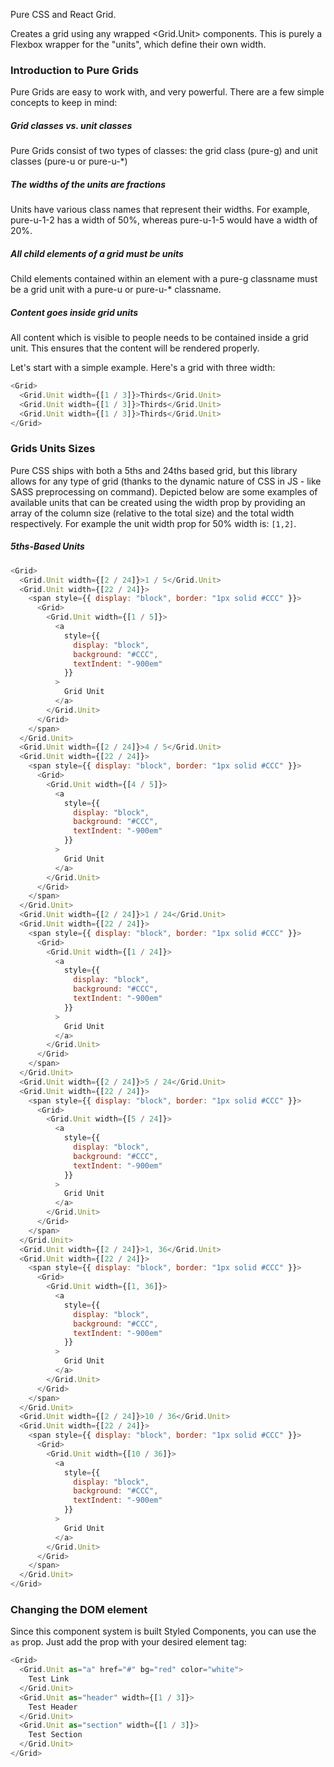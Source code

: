 Pure CSS and React Grid.

Creates a grid using any wrapped <Grid.Unit> components. This is purely a Flexbox wrapper for the "units", which define their own width.

### Introduction to Pure Grids

Pure Grids are easy to work with, and very powerful. There are a few simple concepts to keep in mind:

##### Grid classes vs. unit classes

Pure Grids consist of two types of classes: the grid class (pure-g) and unit classes (pure-u or pure-u-\*)

##### The widths of the units are fractions

Units have various class names that represent their widths. For example, pure-u-1-2 has a width of 50%, whereas pure-u-1-5 would have a width of 20%.

##### All child elements of a grid must be units

Child elements contained within an element with a pure-g classname must be a grid unit with a pure-u or pure-u-\* classname.

##### Content goes inside grid units

All content which is visible to people needs to be contained inside a grid unit. This ensures that the content will be rendered properly.

Let's start with a simple example. Here's a grid with three width:

```js
<Grid>
  <Grid.Unit width={[1 / 3]}>Thirds</Grid.Unit>
  <Grid.Unit width={[1 / 3]}>Thirds</Grid.Unit>
  <Grid.Unit width={[1 / 3]}>Thirds</Grid.Unit>
</Grid>
```

### Grids Units Sizes

Pure CSS ships with both a 5ths and 24ths based grid, but this library allows for any type of grid (thanks to the dynamic nature of CSS in JS - like SASS preprocessing on command). Depicted below are some examples of available units that can be created using the width prop by providing an array of the column size (relative to the total size) and the total width respectively. For example the unit width prop for 50% width is: `[1,2]`.

##### 5ths-Based Units

```js
<Grid>
  <Grid.Unit width={[2 / 24]}>1 / 5</Grid.Unit>
  <Grid.Unit width={[22 / 24]}>
    <span style={{ display: "block", border: "1px solid #CCC" }}>
      <Grid>
        <Grid.Unit width={[1 / 5]}>
          <a
            style={{
              display: "block",
              background: "#CCC",
              textIndent: "-900em"
            }}
          >
            Grid Unit
          </a>
        </Grid.Unit>
      </Grid>
    </span>
  </Grid.Unit>
  <Grid.Unit width={[2 / 24]}>4 / 5</Grid.Unit>
  <Grid.Unit width={[22 / 24]}>
    <span style={{ display: "block", border: "1px solid #CCC" }}>
      <Grid>
        <Grid.Unit width={[4 / 5]}>
          <a
            style={{
              display: "block",
              background: "#CCC",
              textIndent: "-900em"
            }}
          >
            Grid Unit
          </a>
        </Grid.Unit>
      </Grid>
    </span>
  </Grid.Unit>
  <Grid.Unit width={[2 / 24]}>1 / 24</Grid.Unit>
  <Grid.Unit width={[22 / 24]}>
    <span style={{ display: "block", border: "1px solid #CCC" }}>
      <Grid>
        <Grid.Unit width={[1 / 24]}>
          <a
            style={{
              display: "block",
              background: "#CCC",
              textIndent: "-900em"
            }}
          >
            Grid Unit
          </a>
        </Grid.Unit>
      </Grid>
    </span>
  </Grid.Unit>
  <Grid.Unit width={[2 / 24]}>5 / 24</Grid.Unit>
  <Grid.Unit width={[22 / 24]}>
    <span style={{ display: "block", border: "1px solid #CCC" }}>
      <Grid>
        <Grid.Unit width={[5 / 24]}>
          <a
            style={{
              display: "block",
              background: "#CCC",
              textIndent: "-900em"
            }}
          >
            Grid Unit
          </a>
        </Grid.Unit>
      </Grid>
    </span>
  </Grid.Unit>
  <Grid.Unit width={[2 / 24]}>1, 36</Grid.Unit>
  <Grid.Unit width={[22 / 24]}>
    <span style={{ display: "block", border: "1px solid #CCC" }}>
      <Grid>
        <Grid.Unit width={[1, 36]}>
          <a
            style={{
              display: "block",
              background: "#CCC",
              textIndent: "-900em"
            }}
          >
            Grid Unit
          </a>
        </Grid.Unit>
      </Grid>
    </span>
  </Grid.Unit>
  <Grid.Unit width={[2 / 24]}>10 / 36</Grid.Unit>
  <Grid.Unit width={[22 / 24]}>
    <span style={{ display: "block", border: "1px solid #CCC" }}>
      <Grid>
        <Grid.Unit width={[10 / 36]}>
          <a
            style={{
              display: "block",
              background: "#CCC",
              textIndent: "-900em"
            }}
          >
            Grid Unit
          </a>
        </Grid.Unit>
      </Grid>
    </span>
  </Grid.Unit>
</Grid>
```

### Changing the DOM element

Since this component system is built Styled Components, you can use the `as` prop. Just add the prop with your desired element tag:

```js
<Grid>
  <Grid.Unit as="a" href="#" bg="red" color="white">
    Test Link
  </Grid.Unit>
  <Grid.Unit as="header" width={[1 / 3]}>
    Test Header
  </Grid.Unit>
  <Grid.Unit as="section" width={[1 / 3]}>
    Test Section
  </Grid.Unit>
</Grid>
```
